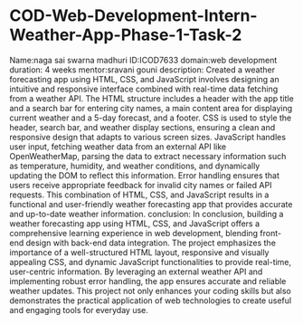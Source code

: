 # COD-Web-Development-Intern-Weather-App-Phase-1-Task-2
Name:naga sai swarna madhuri
ID:ICOD7633
domain:web development
duration: 4 weeks
mentor:sravani gouni
description:
  Created a weather forecasting app using HTML, CSS, and JavaScript involves designing an intuitive and responsive interface combined with real-time data fetching from a weather API. The HTML structure includes a header with the app title and a search bar for entering city names, a main content area for displaying current weather and a 5-day forecast, and a footer. CSS is used to style the header, search bar, and weather display sections, ensuring a clean and responsive design that adapts to various screen sizes. JavaScript handles user input, fetching weather data from an external API like OpenWeatherMap, parsing the data to extract necessary information such as temperature, humidity, and weather conditions, and dynamically updating the DOM to reflect this information. Error handling ensures that users receive appropriate feedback for invalid city names or failed API requests. This combination of HTML, CSS, and JavaScript results in a functional and user-friendly weather forecasting app that provides accurate and up-to-date weather information.
  conclusion:
  In conclusion, building a weather forecasting app using HTML, CSS, and JavaScript offers a comprehensive learning experience in web development, blending front-end design with back-end data integration. The project emphasizes the importance of a well-structured HTML layout, responsive and visually appealing CSS, and dynamic JavaScript functionalities to provide real-time, user-centric information. By leveraging an external weather API and implementing robust error handling, the app ensures accurate and reliable weather updates. This project not only enhances your coding skills but also demonstrates the practical application of web technologies to create useful and engaging tools for everyday use.
